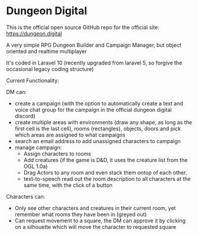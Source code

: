 # Dungeon Digital

This is the official open source GitHub repo for the official site: https://dungeon.digital

A very simple RPG Dungeon Builder and Campaign Manager, but object oriented and realtime multiplayer

It's coded in Laravel 10 (recently upgraded from laravel 5, so forgive the occasional legacy coding structure)

Current Functionality:

DM can:
- create a campaign (with the option to automatically create a text and voice chat group for the campaign in the official dungeon digital discord)
- create multiple areas with environments (draw any shape, as long as the first cell is the last cell), rooms (rectangles), objects, doors and pick which areas are assigned to what campaigns
- search an email address to add unassigned characters to campaign
- manage campaign: 
    - Assign characters to rooms
    - Add creatures (if the game is D&D, it uses the creature list from the OGL 1.0a)
    - Drag Actors to any room and even stack them ontop of each other.
    - text-to-speech read out the room description to all characters at the same time, with the click of a button
    
Characters can:
- Only see other characters and creatures in their current room, yet remember what rooms they have been in (greyed out)
- Can request movement to a square, the DM can approve it by clicking on a silhouette which will move the character to requested square
